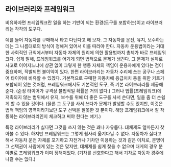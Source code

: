 ## 라이브러리와 프레임워크

비유하자면 프레임워크란 일을 하는 기반이 되는 환경(도구를 포함하는)이고 라이브러리는 각각의 도구다.

예를 들어 자동차를 구매해서 타고 다닌다고 해 보자. 그 자동차를 운전, 유지, 보수하는 데는 그 나름대로의 방식이 정해져 있어서 이를 따라야 한다. 자동차 운용법이라는 거대한 사회적인 규칙에서부터 자동차 자체의 원리에 의한 활용법까지 총체가 바로 프레임워크다. 쉽게 말해, 프레임워크를 어기게 되면 법적으로 문제가 생긴다. 그 문제가 실제로 사고로 이어지느냐에 상관 없이 그렇게 한 행동 자체의 책임이 운용자에게 있다는 점이 중요하며, 적발되면 불이익이 있다. 한편 라이브러리는 자동차 수리에 쓰는 공구나 스페어 타이어에 비유할 수 있겠다. 기본적으로 구매한 자동차에 응급처치 등을 위한 키트가 포함되어 있는 것처럼, 프레임워크에서도 기본적인 도구, 즉 기본 라이브러리를 제공해준다. (순정 타이어가 규격상 불법적일 확률은 거의 없다.) 그러나 법률(프레임워크)에 저촉되지 않는 범위에서 유지, 보수를 위해 더 좋은 도구를 사서 쓴다면, 일을 좀 더 손쉽게 할 수 있을 것이다. (물론 그 도구를 사서 쓰다가 문제가 발생할 수도 있지만, 이것은 법적 책임의 영역이라기보단 도구 선택을 잘못한 것 뿐이다. 해당 프레임워크에서 잘 작동하는 라이브러리인지 체크하고 써야 한다는 얘기.)

특정 라이브러리가 싫다면 그것을 쓰지 않는 것은 꽤나 자유롭다. 대체제도 얼마든지 찾아볼 수 있다. 하지만 프레임워크는 그렇게 쉽사리 옮겨다닐 수 없다. 자동차가 싫다고 해서 자동차 운전 자체를 포기하고 자전거나 기차만 이용하는 것과 같은 이치로, 분명이 그 선택권이 사람에게 있는 것은 맞지만, 대체제를 쉽게 찾을 수 없으며 대게의 경우 분야별로 프레임워크가 이미 정해져있다. (기차를 선호한다고 해서 기차로 자동차 경주에 나갈 수는 없다.)